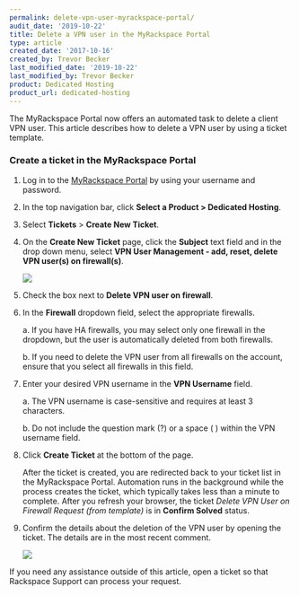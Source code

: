 ```yaml
---
permalink: delete-vpn-user-myrackspace-portal/
audit_date: '2019-10-22'
title: Delete a VPN user in the MyRackspace Portal
type: article
created_date: '2017-10-16'
created_by: Trevor Becker
last_modified_date: '2019-10-22'
last_modified_by: Trevor Becker
product: Dedicated Hosting
product_url: dedicated-hosting
---
```


The MyRackspace Portal now offers an automated task to delete a client VPN user.
This article describes how to delete a VPN user by using a ticket template.

### Create a ticket in the MyRackspace Portal

1. Log in to the [MyRackspace Portal](https://login.rackspace.com) by using your
   username and password.

2. In the top navigation bar, click **Select a Product > Dedicated Hosting**.

3. Select **Tickets** > **Create New Ticket**.

4. On the **Create New Ticket** page, click the **Subject** text field and in
   the drop down menu, select **VPN User Management - add, reset, delete VPN user(s) on firewall(s)**.

   <img src="{% asset_path dedicated-hosting/delete-vpn-user-myrackspace-portal/image003.jpeg %}" />

5. Check the box next to **Delete VPN user on firewall**.

6. In the **Firewall** dropdown field, select the appropriate firewalls.

   a. If you have HA firewalls, you may select only one firewall in the dropdown,
   but the user is automatically deleted from both firewalls.

   b. If you need to delete the VPN user from all firewalls on the account,
   ensure that you select all firewalls in this field.

7. Enter your desired VPN username in the **VPN Username** field.

   a. The VPN username is case-sensitive and requires at least 3 characters.

   b. Do not include the question mark (?) or a space ( ) within the VPN username field.

8. Click **Create Ticket** at the bottom of the page.

   After the ticket is created, you are redirected back to your ticket list in
   the MyRackspace Portal. Automation runs in the background while the process
   creates the ticket, which typically takes less than a minute to complete.
   After you refresh your browser, the ticket *Delete VPN User on Firewall Request (from template)*
   is in **Confirm Solved** status.

9. Confirm the details about the deletion of the VPN user by opening the ticket.
   The details are in the most recent comment.

   <img src="{% asset_path dedicated-hosting/delete-vpn-user-myrackspace-portal/image004.jpeg %}" />

If you need any assistance outside of this article, open a ticket so that
Rackspace Support can process your request.
